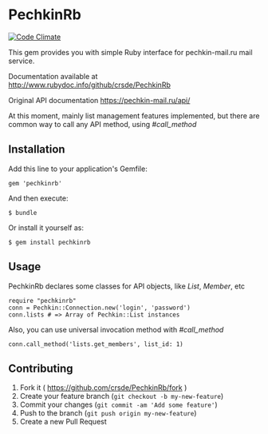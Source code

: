 # PechkinRb

[![Code Climate](https://codeclimate.com/github/crsde/PechkinRb/badges/gpa.svg)](https://codeclimate.com/github/crsde/PechkinRb)

This gem provides you with simple Ruby interface for pechkin-mail.ru mail service.

Documentation available at http://www.rubydoc.info/github/crsde/PechkinRb

Original API documentation https://pechkin-mail.ru/api/

At this moment, mainly list management features implemented, but there are common way to call any API method, using *#call_method*

## Installation

Add this line to your application's Gemfile:

    gem 'pechkinrb'

And then execute:

    $ bundle

Or install it yourself as:

    $ gem install pechkinrb

## Usage

PechkinRb declares some classes for API objects, like *List*, *Member*, etc

    require "pechkinrb"
    conn = Pechkin::Connection.new('login', 'password')
    conn.lists # => Array of Pechkin::List instances

Also, you can use universal invocation method with *#call_method*

    conn.call_method('lists.get_members', list_id: 1)

## Contributing

1. Fork it ( https://github.com/crsde/PechkinRb/fork )
2. Create your feature branch (`git checkout -b my-new-feature`)
3. Commit your changes (`git commit -am 'Add some feature'`)
4. Push to the branch (`git push origin my-new-feature`)
5. Create a new Pull Request
